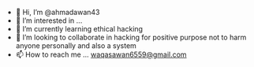- 👋 Hi, I’m @ahmadawan43
- 👀 I’m interested in ...
- 🌱 I’m currently learning ethical hacking
- 💞️ I’m looking to collaborate in hacking for positive purpose not to harm anyone personally and also a system
- 📫 How to reach me ... waqasawan6559@gmail.com

<!---
ahmadawan43/ahmadawan43 is a ✨ special ✨ repository because its `README.md` (this file) appears on your GitHub profile.
You can click the Preview link to take a look at your changes.
--->
